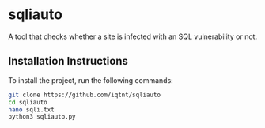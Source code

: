 # sqliauto
A tool that checks whether a site is infected with an SQL vulnerability or not.

## Installation Instructions

To install the project, run the following commands:

```bash
git clone https://github.com/iqtnt/sqliauto
cd sqliauto
nano sqli.txt
python3 sqliauto.py
